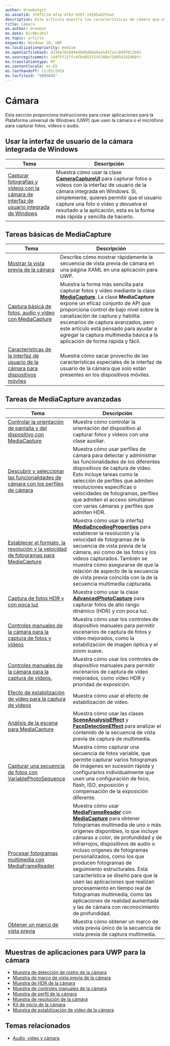 ```yaml
---
author: drewbatgit
ms.assetid: 370f2c14-4f1e-47b3-9197-24205ab255a3
description: Este artículo muestra las características de cámara que están disponibles para aplicaciones para UWP, así como los vínculos a los artículos de procedimientos que muestran cómo usarlos.
title: Cámara
ms.author: drewbat
ms.date: 02/08/2017
ms.topic: article
keywords: Windows 10, UWP
ms.localizationpriority: medium
ms.openlocfilehash: d330a762844e4889d0da9ae5457acc8d9f0c2b91
ms.sourcegitcommit: 144f5f127fc4fbd852f2f6780ef26054192d68fc
ms.translationtype: MT
ms.contentlocale: es-ES
ms.lasthandoff: 11/03/2018
ms.locfileid: "5995645"
---
```

# <a name="camera"></a>Cámara

Esta sección proporciona instrucciones para crear aplicaciones para la Plataforma universal de Windows (UWP) que usen la cámara o el micrófono para capturar fotos, vídeos o audio.

## <a name="use-the-windows-built-in-camera-ui"></a>Usar la interfaz de usuario de la cámara integrada de Windows

| Tema | Descripción |
|---------------------------------------------------------------------------------------------------|------------------------------------------------------------------------------------------------------------------------------------------------------------------------------------------------------------------------------------------------------------------------------------------------|
| [Capturar fotografías y vídeos con la cámara de interfaz de usuario integrada de Windows](capture-photos-and-video-with-cameracaptureui.md) | Muestra cómo usar la clase [**CameraCaptureUI**](https://msdn.microsoft.com/library/windows/apps/Windows.Media.Capture.CameraCaptureUI) para capturar fotos o vídeos con la interfaz de usuario de la cámara integrada en Windows. Si, simplemente, quieres permitir que el usuario capture una foto o vídeo y devuelva el resultado a la aplicación, esta es la forma más rápida y sencilla de hacerlo.  |

## <a name="basic-mediacapture-tasks"></a>Tareas básicas de MediaCapture

| Tema | Descripción |
|---------------------------------------------------------------------------------------------------|------------------------------------------------------------------------------------------------------------------------------------------------------------------------------------------------------------------------------------------------------------------------------------------------|
| [Mostrar la vista previa de la cámara](simple-camera-preview-access.md) | Describe cómo mostrar rápidamente la secuencia de vista previa de cámara en una página XAML en una aplicación para UWP. |
| [Captura básica de fotos, audio y vídeo con MediaCapture](basic-photo-video-and-audio-capture-with-MediaCapture.md) | Muestra la forma más sencilla para capturar fotos y vídeo mediante la clase [**MediaCapture**](https://msdn.microsoft.com/library/windows/apps/Windows.Media.Capture.MediaCapture). La clase **MediaCapture** expone un eficaz conjunto de API que proporciona control de bajo nivel sobre la canalización de captura y habilita escenarios de captura avanzados, pero este artículo está pensado para ayudar a agregar la captura multimedia básica a la aplicación de forma rápida y fácil. |
| [Características de la interfaz de usuario de la cámara para dispositivos móviles](camera-ui-features-for-mobile-devices.md) | Muestra cómo sacar provecho de las características especiales de la interfaz de usuario de la cámara que solo están presentes en los dispositivos móviles.  |
                                                                                                               
## <a name="advanced-mediacapture-tasks"></a>Tareas de MediaCapture avanzadas   
                                                                                                               
| Tema                                                                                             | Descripción                                                                                                                                                                                                                                                                                    |
|---------------------------------------------------------------------------------------------------|------------------------------------------------------------------------------------------------------------------------------------------------------------------------------------------------------------------------------------------------------------------------------------------------|
| [Controlar la orientación de pantalla y del dispositivo con MediaCapture](handle-device-orientation-with-mediacapture.md) | Muestra cómo controlar la orientación del dispositivo al capturar fotos y vídeos con una clase auxiliar. | 
| [Descubrir y seleccionar las funcionalidades de cámara con los perfiles de cámara](camera-profiles.md) | Muestra cómo usar perfiles de cámara para detectar y administrar las funcionalidades de los diferentes dispositivos de captura de vídeo. Esto incluye tareas como la selección de perfiles que admiten resoluciones específicas o velocidades de fotogramas, perfiles que admiten el acceso simultáneo con varias cámaras y perfiles que admiten HDR. |
| [Establecer el formato, la resolución y la velocidad de fotogramas para MediaCapture](set-media-encoding-properties.md) | Muestra cómo usar la interfaz [**IMediaEncodingProperties**](https://msdn.microsoft.com/library/windows/apps/hh701011) para establecer la resolución y la velocidad de fotogramas de la secuencia de vista previa de la cámara, así como de las fotos y los vídeos capturados. También se muestra cómo asegurarse de que la relación de aspecto de la secuencia de vista previa coincida con la de la secuencia multimedia capturada. |
| [Captura de fotos HDR y con poca luz](high-dynamic-range-hdr-photo-capture.md) | Muestra cómo usar la clase [**AdvancedPhotoCapture**](https://msdn.microsoft.com/library/windows/apps/Windows.Media.Capture.AdvancedPhotoCapture) para capturar fotos de alto rango dinámico (HDR) y con poca luz. |
| [Controles manuales de la cámara para la captura de fotos y vídeos](capture-device-controls-for-photo-and-video-capture.md) | Muestra cómo usar los controles de dispositivo manuales para permitir escenarios de captura de fotos y vídeo mejorados, como la estabilización de imagen óptica y el zoom suave. |
| [Controles manuales de la cámara para la captura de vídeos.](capture-device-controls-for-video-capture.md) | Muestra cómo usar los controles de dispositivo manuales para permitir escenarios de captura de vídeo mejorados, como vídeo HDR y prioridad de exposición.  |
| [Efecto de estabilización de vídeo para la captura de vídeos](effects-for-video-capture.md) | Muestra cómo usar el efecto de estabilización de vídeo.  |
| [Análisis de la escena para MediaCapture](scene-analysis-for-media-capture.md) | Muestra cómo usar las clases [**SceneAnalysisEffect**](https://msdn.microsoft.com/library/windows/apps/Windows.Media.Core.SceneAnalysisEffect) y [**FaceDetectionEffect**](https://msdn.microsoft.com/library/windows/apps/Windows.Media.Core.FaceDetectionEffect) para analizar el contenido de la secuencia de vista previa de captura de multimedia.  |
| [Capturar una secuencia de fotos con VariablePhotoSequence](variable-photo-sequence.md) | Muestra cómo capturar una secuencia de fotos variable, que permite capturar varios fotogramas de imágenes en sucesión rápida y configurarlos individualmente que usen una configuración de foco, flash, ISO, exposición y compensación de la exposición diferente.  |
| [Procesar fotogramas multimedia con MediaFrameReader](process-media-frames-with-mediaframereader.md) | Muestra cómo usar [**MediaFrameReader**](https://msdn.microsoft.com/library/windows/apps/Windows.Media.Capture.Frames.MediaFrameReader) con [**MediaCapture**](https://msdn.microsoft.com/library/windows/apps/Windows.Media.Capture.MediaCapture) para obtener fotogramas multimedia de uno o más orígenes disponibles, lo que incluye cámaras a color, de profundidad y de infrarrojos, dispositivos de audio o incluso orígenes de fotogramas personalizados, como los que producen fotogramas de seguimiento estructurales. Esta característica se diseñó para que la usen las aplicaciones que realizan procesamiento en tiempo real de fotogramas multimedia, como las aplicaciones de realidad aumentada y las de cámara con reconocimiento de profundidad.  |
| [Obtener un marco de vista previa](get-a-preview-frame.md) | Muestra cómo obtener un marco de vista previa único de la secuencia de vista previa de captura multimedia.  |                                                                                                   


## <a name="uwp-app-samples-for-camera"></a>Muestras de aplicaciones para UWP para la cámara

* [Muestra de detección de rostro de la cámara](http://go.microsoft.com/fwlink/p/?LinkID=619486&clcid=0x409)
* [Muestra de marco de vista previa de la cámara](http://go.microsoft.com/fwlink/p/?LinkID=620516&clcid=0x409)
* [Muestra de HDR de la cámara](http://go.microsoft.com/fwlink/p/?LinkID=620517&clcid=0x409)
* [Muestra de controles manuales de la cámara](http://go.microsoft.com/fwlink/p/?LinkID=627611&clcid=0x409)
* [Muestra de perfil de la cámara](http://go.microsoft.com/fwlink/p/?LinkID=620518&clcid=0x409)
* [Muestra de resolución de la cámara](http://go.microsoft.com/fwlink/p/?LinkID=624252&clcid=0x409)
* [Kit de inicio de la cámara](http://go.microsoft.com/fwlink/p/?LinkID=619479&clcid=0x409)
* [Muestra de estabilización de vídeo de la cámara](http://go.microsoft.com/fwlink/p/?LinkID=620519&clcid=0x409)

## <a name="related-topics"></a>Temas relacionados

* [Audio, vídeo y cámara](index.md)
 

 




